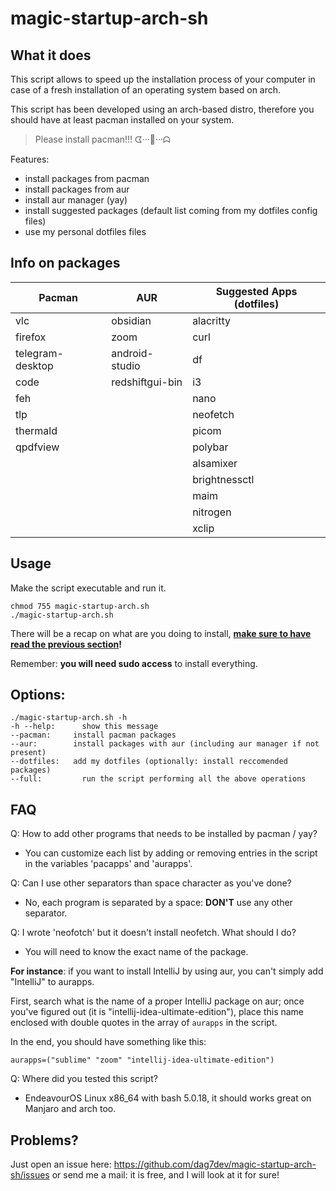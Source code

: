 # magic-startup-arch-sh
## What it does
This script allows to speed up the installation process
of your computer in case of a fresh installation of an operating system based on arch.

This script has been developed using an arch-based distro, therefore you should have at least pacman installed on your system.

> Please install pacman!!!  ᗧ···🍒···ᗣ 

Features:
- install packages from pacman
- install packages from aur
- install aur manager (yay)
- install suggested packages (default list coming from my dotfiles config files)
- use my personal dotfiles files

## Info on packages
| Pacman           | AUR             | Suggested Apps (dotfiles) |
| ---------------- | --------------- | ------------------------- |
| vlc              | obsidian        | alacritty                 |
| firefox          | zoom            | curl                      |
| telegram-desktop | android-studio  | df                        |
| code             | redshiftgui-bin | i3                        |
| feh              |                 | nano                      |
| tlp              |                 | neofetch                  |
| thermald         |                 | picom                     |
| qpdfview         |                 | polybar                   |
|                  |                 | alsamixer                 |
|                  |                 | brightnessctl             |
|                  |                 | maim                      |
|                  |                 | nitrogen                  |
|                  |                 | xclip                     |



## Usage
Make the script executable and run it.
```
chmod 755 magic-startup-arch.sh
./magic-startup-arch.sh
```
There will be a recap on what are you doing to install, **[make sure to have read the previous section](#what-it-does)!**

Remember: **you will need sudo access** to install everything.

## Options:
```
./magic-startup-arch.sh -h
-h --help:		show this message
--pacman:     install pacman packages
--aur:	      install packages with aur (including aur manager if not present)
--dotfiles:	  add my dotfiles (optionally: install reccomended packages)
--full:		    run the script performing all the above operations
```

## FAQ
Q: How to add other programs that needs to be installed by pacman / yay?
- You can customize each list by adding or removing entries in the script in the variables 'pacapps' and 'aurapps'.

Q: Can I use other separators than space character as you've done?
- No, each program is separated by a space: **DON'T** use any other separator.

Q: I wrote 'neofotch' but it doesn't install neofetch. What should I do? 
- You will need to know the exact name of the package.

**For instance**: if you want to install IntelliJ by using aur, you can't simply add "IntelliJ" to aurapps.

First, search what is the name of a proper IntelliJ package on aur; once you've figured out (it is "intellij-idea-ultimate-edition"), place this name enclosed with double quotes in the array of `aurapps` in the script.

In the end, you should have something like this:
```
aurapps=("sublime" "zoom" "intellij-idea-ultimate-edition")
```
Q: Where did you tested this script?
- EndeavourOS Linux x86_64 with bash 5.0.18, it should works great on Manjaro and arch too.


## Problems?
Just open an issue here: https://github.com/dag7dev/magic-startup-arch-sh/issues or send me a mail: it is free, and I will look at it for sure!


